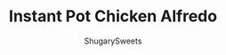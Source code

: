 ---
layout: ../../layouts/MarkdownPostLayout.astro
title: Instant Pot Chicken Alfredo
author: ShugarySweets
pubDate: 2019-01-01
description: "Ready in under 30 minutes, this delicious Instant Pot Chicken Alfredo recipe has become part of our monthly meal rotation! Ive even got the skinny on how to lighten it up!"
image_url: https://www.shugarysweets.com/wp-content/uploads/2018/11/instant-pot-chicken-alfredo-1.jpg
tags: ["Main Dish","Italian"]
calories: 477
protein: 34
carbohydrates: 20
fats: 28
fiber: 1
ingredients: ["1 1/2 cups chicken broth","1 1/2 cups heavy whipping cream","1 teaspoon pressed garlic ","1/2 pound fettuccini noodles, broken in half","1 pound chicken breast","1 cup shredded parmesan cheese","salt and pepper, to taste"]
serves: 6
time: "18 minutes"
prepTime: "2 minutes"
instructions: ["First, set your Pressure Cooker on your counter and plug it in. Find a safe spot that when you release the pressure, you have clearance above.","Next, layer your ingredients in the order specified. This makes a difference. Start by adding your chicken broth, then heavy whipping cream, and fresh pressed garlic.","Do not stir. Next, break your fettuccine noodles in half. This helps them fit in the pressure cooker. Place them in your milk and broth mixture gently, moving around slightly until they are covered completely.","Top with 1 pound fresh chicken breast (or frozen actually works with this recipe too). Lay over the top (they don't need to be covered with liquid. ","Secure your lid and make sure your vent is turned to pressure (each version is different so check your manual to make sure you understand how to prep your Instant Pot for cooking).","Set your Instant Pot for \"Manual\" for 8 minutes. Allow it to come to pressure, then the timer will count down the 8 minutes.","Once the 8 minutes are done, allow it to \"NATURALLY\" release (meaning don't touch it) for an additional 8 minutes. Once that time is up, do a QUICK RELEASE.","Open carefully (away from your face so the steam doesn't burn you)! Remove the chicken (to shred it, or slice it). Then add the parmesan cheese. I use freshly shredded parmesan (not the green can stuff). Stir your noodles with the cheese, then add back your chicken. Salt and pepper, generously, to taste.","Allow it to sit for about 1 or 2 minutes to thicken if needed."]
nutrition: ["477 calories","20 grams carbohydrates","142 milligrams cholesterol","28 grams fat","1 grams fiber","34 grams protein","17 grams saturated fat","580 milligrams sodium","3 grams sugar","1 grams trans fat","9 grams unsaturated fat"]
---